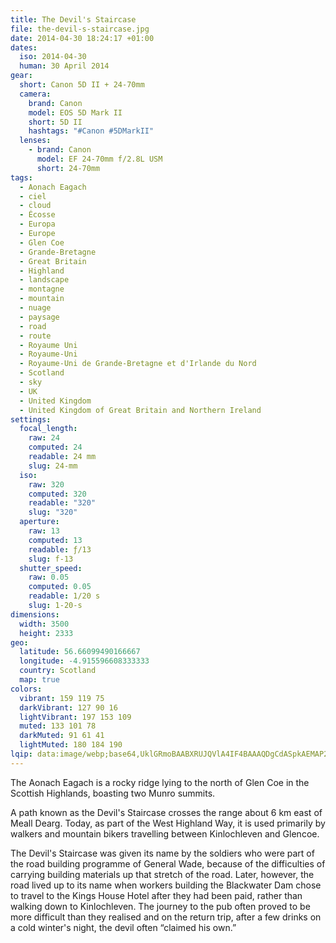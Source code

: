 ```yaml
---
title: The Devil's Staircase
file: the-devil-s-staircase.jpg
date: 2014-04-30 18:24:17 +01:00
dates:
  iso: 2014-04-30
  human: 30 April 2014
gear:
  short: Canon 5D II + 24-70mm
  camera:
    brand: Canon
    model: EOS 5D Mark II
    short: 5D II
    hashtags: "#Canon #5DMarkII"
  lenses:
    - brand: Canon
      model: EF 24-70mm f/2.8L USM
      short: 24-70mm
tags:
  - Aonach Eagach
  - ciel
  - cloud
  - Écosse
  - Europa
  - Europe
  - Glen Coe
  - Grande-Bretagne
  - Great Britain
  - Highland
  - landscape
  - montagne
  - mountain
  - nuage
  - paysage
  - road
  - route
  - Royaume Uni
  - Royaume-Uni
  - Royaume-Uni de Grande-Bretagne et d'Irlande du Nord
  - Scotland
  - sky
  - UK
  - United Kingdom
  - United Kingdom of Great Britain and Northern Ireland
settings:
  focal_length:
    raw: 24
    computed: 24
    readable: 24 mm
    slug: 24-mm
  iso:
    raw: 320
    computed: 320
    readable: "320"
    slug: "320"
  aperture:
    raw: 13
    computed: 13
    readable: ƒ/13
    slug: f-13
  shutter_speed:
    raw: 0.05
    computed: 0.05
    readable: 1/20 s
    slug: 1-20-s
dimensions:
  width: 3500
  height: 2333
geo:
  latitude: 56.66099490166667
  longitude: -4.915596608333333
  country: Scotland
  map: true
colors:
  vibrant: 159 119 75
  darkVibrant: 127 90 16
  lightVibrant: 197 153 109
  muted: 133 101 78
  darkMuted: 91 61 41
  lightMuted: 180 184 190
lqip: data:image/webp;base64,UklGRmoBAABXRUJQVlA4IF4BAAAQDgCdASpkAEMAP22gw1i0q7gqMzVcAwAtiWMtgFEArqo//ywK8aLmCSEPW8CdynKNghKblhaWIcC6P3/Hn5gJOpt6tvATaGkzxNKU6c5pGCFa65fjvlFQGDFd18SE2qepPdxAawd9sM0J94enj79hOwI+9OVd4w1AAP7eiIyN1AYP9DLesoaL0ibM16G3mQCROG78T6SJ3eRJPW+Ufu1/FH+QaViDUbid+janCDtBPY4iDW8eSRRH3/cpVMmAJPwbyReCI9BJsIk8GWR9eC0XPpjns32BskWxoLjtHNGpJwoqDCJk5pGqKZ3nstV+usu5zx+jnltaTLFgPtJiazDL8ZRmCPQhaFw8iArPmID5wIsrI2fQL2gQXhWSAKJXKQEfooBuZtPEPf/DHTHLNiCfYvRSQ17/ahP6TSQ3BPT0+Wek5V4kiYX6FLIC8q4c3rZWhyPTL46eKK+n2EfwAA==
---
```


The Aonach Eagach is a rocky ridge lying to the north of Glen Coe in the Scottish Highlands, boasting two Munro summits.

A path known as the Devil's Staircase crosses the range about 6 km east of Meall Dearg. Today, as part of the West Highland Way, it is used primarily by walkers and mountain bikers travelling between Kinlochleven and Glencoe.

The Devil's Staircase was given its name by the soldiers who were part of the road building programme of General Wade, because of the difficulties of carrying building materials up that stretch of the road. Later, however, the road lived up to its name when workers building the Blackwater Dam chose to travel to the Kings House Hotel after they had been paid, rather than walking down to Kinlochleven. The journey to the pub often proved to be more difficult than they realised and on the return trip, after a few drinks on a cold winter's night, the devil often “claimed his own.”
